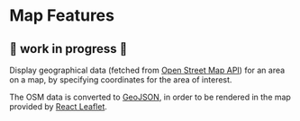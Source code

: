 # Map Features 
## 🚧 work in progress 🚧
Display geographical data (fetched from [Open Street Map API](https://wiki.openstreetmap.org/wiki/API)) for an area on a map, by specifying coordinates for the area of interest. 

The OSM data is converted to [GeoJSON](https://geojson.org/), in order to be rendered in the map provided by [React Leaflet](https://react-leaflet.js.org/).
